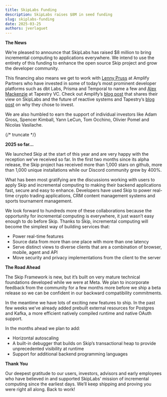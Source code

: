 ```yaml
---
title: SkipLabs Funding
description: SkipLabs raises $8M in seed funding
slug: skiplabs-funding
date: 2025-03-25
authors: jverlaguet
---
```


**The News**

We’re pleased to announce that SkipLabs has raised $8 million to bring incremental computing to applications everywhere.  We intend to use the entirety of this funding to enhance the open source Skip project and grow the developer community.

This financing also means we get to work with [Lenny Pruss](https://www.linkedin.com/in/lennypruss/) at Amplify Partners who have invested in some of today’s most prominent developer platforms such as dbt Labs, Prisma and Temporal to name a few and [Alex Mackenzie](https://www.linkedin.com/in/alex-mackenzie-6aa80ab4/) at Tapestry VC.  Check out Amplify’s [blog post](https://www.amplifypartners.com/blog-posts/how-skiplabs-is-building-react-for-the-backend) that shares their view on SkipLabs and the future of reactive systems and Tapestry’s [blog post](https://www.tapestry.vc/perspectives/skiplabs-streaming-without-the-streams) on why they chose to invest.

We are also humbled to earn the support of individual investors like Adam Gross, Spencer Kimball, Yann LeCun, Tom Occhino, Olivier Pomel and Nicolas Vasilache.

{/* truncate */}

**2025 so far…**

We launched Skip at the start of this year and are very happy with the reception we’ve received so far.  In the first two months since its alpha release, the Skip project has received more than 1,000 stars on github, more than 1,000 unique installations while our Discord community grew by 400%.

What has been most gratifying are the discussions working with users to apply Skip and incremental computing to making their backend applications fast, secure and easy to enhance.  Developers have used Skip to power real-time crypto trading applications, CRM content management systems and sports tournament management.

We look forward to hundreds more of these collaborations because the opportunity for incremental computing is everywhere, it just wasn’t easy enough to do before Skip.  Thanks to Skip, incremental computing will become the simplest way of building services that:

- Power real-time features
- Source data from more than one place with more than one latency
- Serve distinct views to diverse clients that are a combination of browser, mobile, agent and API
- Move security and privacy implementations from the client to the server

**The Road Ahead**

The Skip Framework is new, but it’s built on very mature technical foundations developed while we were at Meta.  We plan to incorporate feedback from the community for a few months more before we ship a beta release so we can be confident in our backward compatibility commitments.

In the meantime we have lots of exciting new features to ship.  In the past few weeks we’ve already added prebuilt external resources for Postgres and Kafka, a more efficient natively compiled runtime and native OAuth support.

In the months ahead we plan to add:

- Horizontal autoscaling
- A built-in debugger that builds on Skip’s transactional heap to provide unprecedented visibility at runtime
- Support for additional backend programming languages


**Thank You**

Our deepest gratitude to our users, investors, advisors and early employees who have believed in and supported SkipLabs’ mission of incremental computing since the earliest days.  We’ll keep shipping and proving you were right all along.  Back to work!
